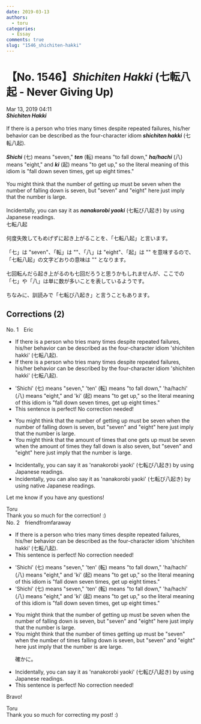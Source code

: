 ```yaml
---
date: 2019-03-13
authors:
  - toru
categories:
  - Essay
comments: true
slug: "1546_shichiten-hakki"
---
```


# 【No. 1546】<strong><em>Shichiten Hakki</em></strong> (七転八起 - Never Giving Up)
<div class="date">Mar 13, 2019 04:11</div>
<div id="post"><div id="body_show_ori">
<strong><em>Shichiten Hakki</em></strong><br/><br/>If there is a person who tries many times despite repeated failures, his/her behavior can be described as the four-character idiom <strong><em>shichiten hakki</em></strong> (七転八起).<br/><br/><strong><em>Shichi</em></strong> (七) means "seven," <strong><em>ten</em></strong> (転) means "to fall down," <strong><em>ha/hachi</em></strong> (八) means "eight," and <strong><em>ki</em></strong> (起) means "to get up," so the literal meaning of this idiom is "fall down seven times, get up eight times."<br/><br/>You might think that the number of getting up must be seven when the number of falling down is seven, but "seven" and "eight" here just imply that the number is large.<br/><br/>Incidentally, you can say it as <strong><em>nanakorobi yaoki</em></strong> (七転び八起き) by using Japanese readings.
</div></div>

<!-- more -->

<div id="post_ja"><div id="body_show_mo">
七転八起<br/><br/>何度失敗してもめげずに起き上がることを、「七転八起」と言います。<br/><br/>「七」は "seven"、「転」は ""、「八」は "eight"、「起」は "" を意味するので、「七転八起」の文字どおりの意味は "" となります。<br/><br/>七回転んだら起き上がるのも七回だろうと思うかもしれませんが、ここでの「七」や「八」は単に数が多いことを表しているようです。<br/><br/>ちなみに、訓読みで「七転び八起き」と言うこともあります。
</div></div>

## Corrections (2)
<div id="block"><div class="first_name"> No. 1　<span class="just_name">Eric</span></div><div id="block2">
<ul class="correction_field">
<li class="incorrect">If there is a person who tries many times despite repeated failures, his/her behavior can be described as the four-character idiom 'shichiten hakki' (七転八起).</li>
<li class="corrected correct">
If there is a person who tries many times despite repeated failures, his/her behavior can be described by the four-character idiom 'shichiten hakki' (七転八起).
</li>
</ul>
<ul class="correction_field">
<li class="incorrect">'Shichi' (七) means "seven," 'ten' (転) means "to fall down," 'ha/hachi' (八) means "eight," and 'ki' (起) means "to get up," so the literal meaning of this idiom is "fall down seven times, get up eight times."</li>
<li class="corrected perfect">This sentence is perfect! No correction needed!</li>
</ul>
<ul class="correction_field">
<li class="incorrect">You might think that the number of getting up must be seven when the number of falling down is seven, but "seven" and "eight" here just imply that the number is large.</li>
<li class="corrected correct">
You might think that the amount of times that one gets up must be seven when the amount of times they fall down is also seven, but "seven" and "eight" here just imply that the number is large.
</li>
</ul>
<ul class="correction_field">
<li class="incorrect">Incidentally, you can say it as 'nanakorobi yaoki' (七転び八起き) by using Japanese readings.</li>
<li class="corrected correct">
Incidentally, you can also say it as 'nanakorobi yaoki' (七転び八起き) by using native Japanese readings.
</li>
</ul>
<p class="comment_small">
 Let me know if you have any questions!
</p>

</div><div class="name"><span class="just_name">Toru</span><br>
Thank you so much for the correction! :)
</div>
</div>
<div id="block"><div class="first_name"> No. 2　<span class="just_name">friendfromfaraway</span></div><div id="block2">
<ul class="correction_field">
<li class="incorrect">If there is a person who tries many times despite repeated failures, his/her behavior can be described as the four-character idiom 'shichiten hakki' (七転八起).</li>
<li class="corrected perfect">This sentence is perfect! No correction needed!</li>
</ul>
<ul class="correction_field">
<li class="incorrect">'Shichi' (七) means "seven," 'ten' (転) means "to fall down," 'ha/hachi' (八) means "eight," and 'ki' (起) means "to get up," so the literal meaning of this idiom is "fall down seven times, get up eight times."</li>
<li class="corrected correct">
'Shichi' (七) means "seven," 'ten' (転) means "to fall down," 'ha/hachi' (八) means "eight," and 'ki' (起) means "to get up," so the literal meaning of this idiom is "fall down seven times, get up eight times."
</li>
</ul>
<ul class="correction_field">
<li class="incorrect">You might think that the number of getting up must be seven when the number of falling down is seven, but "seven" and "eight" here just imply that the number is large.</li>
<li class="corrected correct">
You might think that the number of <span class="f_red">times </span>getting up must be <span class="f_red">"</span>seven<span class="f_red">"</span> when the number of <span class="f_red">times </span>falling down is seven, but "seven" and "eight" here just imply that the number<span class="f_gray"><span class="sline"> i</span></span>s <span class="f_red">are </span>large.
<p class="correction_comment">確かに。</p>
</li>
</ul>
<ul class="correction_field">
<li class="incorrect">Incidentally, you can say it as 'nanakorobi yaoki' (七転び八起き) by using Japanese readings.</li>
<li class="corrected perfect">This sentence is perfect! No correction needed!</li>
</ul>
<p class="comment_small">
 Bravo!
</p>

</div><div class="name"><span class="just_name">Toru</span><br>
Thank you so much for correcting my post! :)
</div>
</div>
